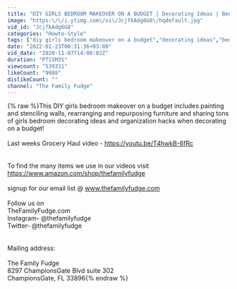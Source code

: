```yaml
---
title: "DIY GIRLS BEDROOM MAKEOVER ON A BUDGET | Decorating Ideas | Bedroom DIY"
image: "https:\/\/i.ytimg.com\/vi\/JcjfkAdg6G8\/hqdefault.jpg"
vid_id: "JcjfkAdg6G8"
categories: "Howto-Style"
tags: ["diy girls bedroom makeover on a budget","decorating ideas","bedroom diy"]
date: "2022-01-23T00:31:36+03:00"
vid_date: "2020-11-07T14:00:02Z"
duration: "PT15M3S"
viewcount: "539331"
likeCount: "9988"
dislikeCount: ""
channel: "The Family Fudge"
---
```

{% raw %}This DIY girls bedroom makeover on a budget includes painting and stenciling walls, rearranging and repurposing furniture and sharing tons of girls bedroom decorating ideas and organization hacks when decorating on a budget!<br /><br />Last weeks Grocery Haul video - <a rel="nofollow" target="blank" href="https://youtu.be/T4hwkB-6fRc">https://youtu.be/T4hwkB-6fRc</a><br /><br /><br />To find the many items we use in our videos visit <a rel="nofollow" target="blank" href="https://www.amazon.com/shop/thefamilyfudge">https://www.amazon.com/shop/thefamilyfudge</a><br /><br />signup for our email list @ www.thefamilyfudge.com<br /><br />Follow us on<br />TheFamilyFudge.com <br />Instagram- @thefamilyfudge<br />Twitter- @thefamilyfudge<br /><br /><br />Mailing address:<br /><br />The Family Fudge<br />8297 ChampionsGate Blvd  suite 302<br />ChampionsGate, FL 33896{% endraw %}
